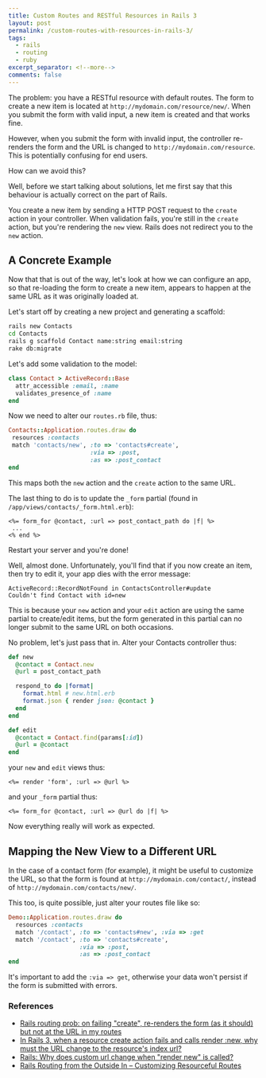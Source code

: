 ```yaml
---
title: Custom Routes and RESTful Resources in Rails 3
layout: post
permalink: /custom-routes-with-resources-in-rails-3/
tags:
  - rails
  - routing
  - ruby
excerpt_separator: <!--more-->
comments: false
---
```


The problem: you have a RESTful resource with default routes. The form to create a new item is located at `http://mydomain.com/resource/new/`. When you submit the form with valid input, a new item is created and that works fine.

However, when you submit the form with invalid input, the controller re-renders the form and the URL is changed to `http://mydomain.com/resource`. This is potentially confusing for end users.

How can we avoid this?

<!--more-->

Well, before we start talking about solutions, let me first say that this behaviour is actually correct on the part of Rails.

You create a new item by sending a HTTP POST request to the `create` action in your controller. When validation fails, you're still in the `create` action, but you're rendering the `new` view. Rails does not redirect you to the `new` action.

## A Concrete Example

Now that that is out of the way, let's look at how we can configure an app, so that re-loading the form to create a new item, appears to happen at the same URL as it was originally loaded at.

Let's start off by creating a new project and generating a scaffold:

```sh
rails new Contacts
cd Contacts
rails g scaffold Contact name:string email:string
rake db:migrate
```

Let's add some validation to the model:

```ruby
class Contact > ActiveRecord::Base
  attr_accessible :email, :name
  validates_presence_of :name
end
```

Now we need to alter our `routes.rb` file, thus:

```ruby
Contacts::Application.routes.draw do
 resources :contacts
 match 'contacts/new', :to => 'contacts#create',
                       :via => :post,
                       :as => :post_contact
end
```

This maps both the `new` action and the `create` action to the same URL.

The last thing to do is to update the `_form` partial (found in `/app/views/contacts/_form.html.erb`):

```erb
<%= form_for @contact, :url => post_contact_path do |f| %>
 ...
<% end %>
```

Restart your server and you're done!

Well, almost done. Unfortunately, you'll find that if you now create an item, then try to edit it, your app dies with the error message:

```
ActiveRecord::RecordNotFound in ContactsController#update
Couldn't find Contact with id=new
```

This is because your `new` action and your `edit` action are using the same partial to create/edit items, but the form generated in this partial can no longer submit to the same URL on both occasions.

No problem, let's just pass that in. Alter your Contacts controller thus:

```ruby
def new
  @contact = Contact.new
  @url = post_contact_path

  respond_to do |format|
    format.html # new.html.erb
    format.json { render json: @contact }
  end
end

def edit
  @contact = Contact.find(params[:id])
  @url = @contact
end
```

your `new` and `edit` views thus:

```erb
<%= render 'form', :url => @url %>
```

and your `_form` partial thus:

```erb
<%= form_for @contact, :url => @url do |f| %>
```

Now everything really will work as expected.

## Mapping the New View to a Different URL

In the case of a contact form (for example), it might be useful to customize the URL, so that the form is found at `http://mydomain.com/contact/`, instead of `http://mydomain.com/contacts/new/`.

This too, is quite possible, just alter your routes file like so:

```ruby
Demo::Application.routes.draw do
  resources :contacts
  match '/contact', :to => 'contacts#new', :via => :get
  match '/contact', :to => 'contacts#create',
                    :via => :post,
                    :as => :post_contact
end
```

It's important to add the `:via => get`, otherwise your data won't persist if the form is submitted with errors.

### References

- <a title="StackOverflow discussion" href="http://stackoverflow.com/questions/14575442/rails-routing-prob-on-failing-create-re-renders-the-form-as-it-should-but" target="_blank">Rails routing prob: on failing "create", re-renders the form (as it should) but not at the URL in my routes</a>
- <a title="StackOverflow discussion" href="http://stackoverflow.com/questions/14490098/in-rails-3-when-a-resource-create-action-fails-and-calls-render-new-why-must" target="_blank">In Rails 3, when a resource create action fails and calls render :new, why must the URL change to the resource's index url?</a>
- <a title="StackOverflow discussion" href="http://stackoverflow.com/questions/4932771/rails-why-does-custom-url-change-when-render-new-is-called" target="_blank">Rails: Why does custom url change when "render new" is called?</a>
- <a title="RailsGuides" href="http://guides.rubyonrails.org/routing.html#customizing-resourceful-routes" target="_blank">Rails Routing from the Outside In &#8211; Customizing Resourceful Routes</a>
